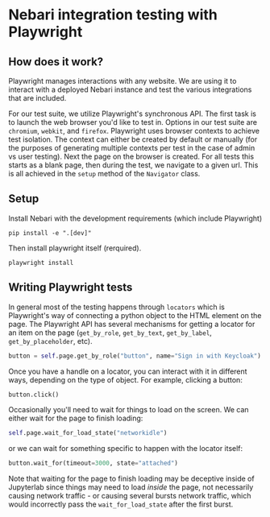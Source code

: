 # Nebari integration testing with Playwright


## How does it work?

Playwright manages interactions with any website. We are using it to interact
with a deployed Nebari instance and test the various integrations that are
included.

For our test suite, we utilize Playwright's synchronous API. The first task
is to launch the web browser you'd like to test in. Options in our test suite
are `chromium`, `webkit`, and `firefox`. Playwright uses browser contexts to
achieve test isolation. The context can either be created by default or
manually (for the purposes of generating multiple contexts per test in the case
of admin vs user testing). Next the page on the browser is created. For all
tests this starts as a blank page, then during the test, we navigate to a given
url. This is all achieved in the `setup` method of the `Navigator` class.

## Setup

Install Nebari with the development requirements (which include Playwright)

`pip install -e ".[dev]"`

Then install playwright itself (rerquired).

`playwright install`


## Writing Playwright tests

In general most of the testing happens through `locators` which is Playwright's
way of connecting a python object to the HTML element on the page.
The Playwright API has several mechanisms for getting a locator for an item on
the page (`get_by_role`, `get_by_text`, `get_by_label`, `get_by_placeholder`,
etc).

```python
button = self.page.get_by_role("button", name="Sign in with Keycloak")
```

Once you have a handle on a locator, you can interact with it in different ways,
depending on the type of object. For example, clicking
a button:

```python
button.click()
```

Occasionally you'll need to wait for things to load on the screen. We can
either wait for the page to finish loading:

```python
self.page.wait_for_load_state("networkidle")
```

or we can wait for something specific to happen with the locator itself:

```python
button.wait_for(timeout=3000, state="attached")
```

Note that waiting for the page to finish loading may be deceptive inside of
Jupyterlab since things may need to load _inside_ the page, not necessarily
causing network traffic - or causing several bursts network traffic, which
would incorrectly pass the `wait_for_load_state` after the first burst.
